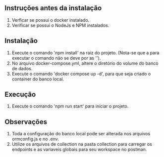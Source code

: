 ## Instruções antes da instalação
1. Verficar se possui o docker instalado.
2. Verificar se possui o NodeJs e NPM instalados.

## Instalação 
1. Execute o comando 'npm install' na raiz do projeto. (Nota-se que a para executar o comando não se deve por as '').
2. No arquivo docker-compose.yml,  altere o diretório do volume do banco de dados.
3. Execute o comando 'docker compose up -d', para que seja criado o container do banco local.

## Execução
1. Execute o comando 'npm run start' para iniciar o projeto.

## Observações
1. Toda a configuração do banco local pode ser alterada nos arquivos ormconfig.js e no .env.
2. Utilize os arquivos de collection na pasta collection para carregar os endpoints e as variaveis globais para seu workspace no postman.